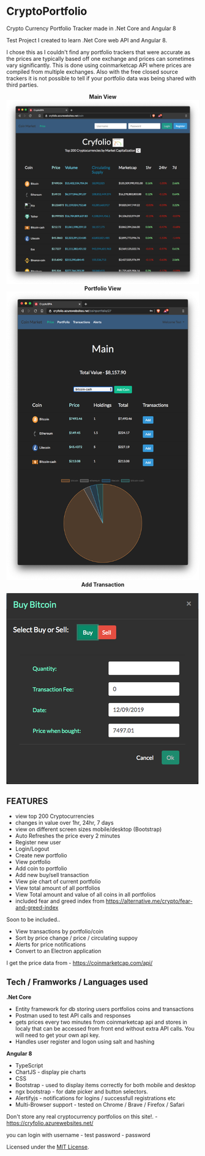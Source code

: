 # CryptoPortfolio
Crypto Currency Portfolio Tracker made in .Net Core and Angular 8

Test Project I created to learn .Net Core web API and Angular 8. 

I chose this as I couldn't find any portfolio trackers that were accurate as the prices are typically based off one exchange and prices can sometimes vary significantly. This is done using coinmarketcap API where prices are compiled from multiple exchanges. Also with the free closed source trackers it is not possible to tell if your portfolio data was being shared with third parties.


<p align="center">
  <b> Main View </b>
  <img src="images/MainView.png">
  <b> Portfolio View </b> 
  <img src="images/Portfolio.png"> 
  <b> Add Transaction </b>
</p>
<img src="images/AddTransaction.png">


FEATURES
--------

* view top 200 Cryptocurrencies
* changes in value over 1hr, 24hr, 7 days
* view on different screen sizes mobile/desktop (Bootstrap)
* Auto Refreshes the price every 2 minutes
* Register new user
* Login/Logout
* Create new portfolio
* View portfolio
* Add coin to portfolio
* Add new buy/sell transaction
* View pie chart of current portfolio
* View total amount of all portfolios
* View Total amount and value of all coins in all portfolios
* included fear and greed index from https://alternative.me/crypto/fear-and-greed-index

Soon to be included..
* View transactions by portfolio/coin
* Sort by price change / price / circulating suppoy
* Alerts for price notifications
* Convert to an Electron application



I get the price data from - https://coinmarketcap.com/api/


Tech / Framworks / Languages used
---------------------------------

<b>.Net Core</b>

* Entity framework for db storing users portfolios coins and transactions
* Postman used to test API calls and responses
* gets prices every two minutes from coinmarketcap api and stores in localy that can be accessed from front end without extra API calls. You will need to get your own api key.
* Handles user register and logon using salt and hashing

<b>Angular 8</b>

* TypeScript
* ChartJS - display pie charts 
* CSS
* Bootstrap - used to display items correctly for both mobile and desktop
* ngx bootstrap - for date picker and button selectors.
* Alertifyjs - notifications for logins / successfull registrations etc
* Multi-Browser support - tested on Chrome / Brave / Firefox / Safari

Don't store any real cryptocurrency portfolios on this site!. - https://cryfolio.azurewebsites.net/

you can login with 
username - test 
password - password

Licensed under the [MIT License](LICENSE).
